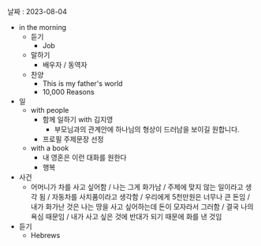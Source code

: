 날짜 : 2023-08-04
- in the morning
	- 듣기
		- Job
	- 말하기
		-  배우자 / 동역자 
	- 찬양
		- This is my father's world
		- 10,000 Reasons
- 일
	- with people
		- 함께 일하기 with 김지영
			- 부모님과의 관계안에 하나님의 형상이 드러남을 보이길 원합니다.
		- 프로필 주제문장 선정
	- with a book
		- 내 영혼은 이런 대화를 원한다
		- 행복
- 사건
	- 어머니가 차를 사고 싶어함 / 나는 그게 화가남 / 주제에 맞지 않는 일이라고 생각 됨 / 자동차를 사치품이라고 생각함 / 우리에게 5천만원은 너무나 큰 돈임 / 내가 화가난 것은 나는 땅을 사고 싶어하는데 돈이 모자라서 그러함 / 결국 나의 욕심 때문임 / 내가 사고 싶은 것에 반대가 되기 때문에 화를 낸 것임  
- 듣기
	- Hebrews 
